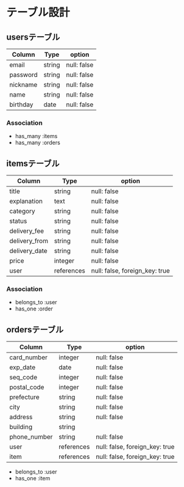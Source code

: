 # テーブル設計

## usersテーブル

| Column    | Type     | option       |
| --------- | -------- | ------------ |
| email     | string   | null: false  |
| password  | string   | null: false  |
| nickname  | string   | null: false  |
| name      | string   | null: false  |
| birthday  | date     | null: false  |

### Association

- has_many :items
- has_many :orders

## itemsテーブル

| Column        | Type       | option                         |
| ------------- | ---------- | ------------------------------ |
| title         | string     | null: false                    |
| explanation   | text       | null: false                    |
| category      | string     | null: false                    |
| status        | string     | null: false                    |
| delivery_fee  | string     | null: false                    |
| delivery_from | string     | null: false                    |
| delivery_date | string     | null: false                    |
| price         | integer    | null: false                    |
| user          | references | null: false, foreign_key: true |

### Association

- belongs_to :user
- has_one :order

## ordersテーブル

| Column       | Type       | option                         |
| ------------ | ---------- | ------------------------------ |
| card_number  | integer    | null: false                    |
| exp_date     | date       | null: false                    |
| seq_code     | integer    | null: false                    |
| postal_code  | integer    | null: false                    |
| prefecture   | string     | null: false                    |
| city         | string     | null: false                    |
| address      | string     | null: false                    |
| building     | string     |                                |
| phone_number | string     | null: false                    |
| user         | references | null: false, foreign_key: true |
| item         | references | null: false, foreign_key: true |

- belongs_to :user
- has_one :item